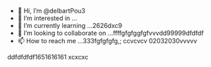 - 👋 Hi, I’m @delbartPou3
- 👀 I’m interested in ...
- 🌱 I’m currently learning ...2626dxc9
- 💞️ I’m looking to collaborate on ...ffffgfgfggfgfvvvdd99999dfdfdf
- 📫 How to reach me ...333fgfgfgfg,; ccvcvcv
02032030vvvvv
<!---161561561
delbartPou3/delbartPou3 is a ✨ special ✨ repository because its `README.md` (this file) appears on your GitHub profile.dfdfdfdf
You can click the Preview link to take a look at your changes.
--->
ddfdfdfdf1651616161
xcxcxc
